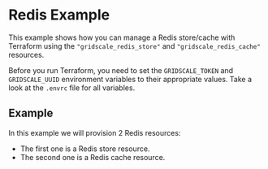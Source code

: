 # Redis Example

This example shows how you can manage a Redis store/cache with Terraform using the `"gridscale_redis_store"` and `"gridscale_redis_cache"` resources.

Before you run Terraform, you need to set the `GRIDSCALE_TOKEN` and `GRIDSCALE_UUID` environment variables to their appropriate values. Take a look at the `.envrc` file for all variables.

## Example

In this example we will provision 2 Redis resources:
- The first one is a Redis store resource.
- The second one is a Redis cache resource.

